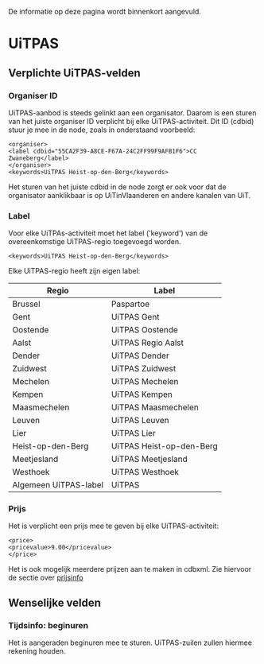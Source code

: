 ---
---

De informatie op deze pagina wordt binnenkort aangevuld.

# UiTPAS
## Verplichte UiTPAS-velden

### Organiser ID

UiTPAS-aanbod is steeds gelinkt aan een organisator. Daarom is een sturen van het juiste organiser ID verplicht bij elke UiTPAS-activiteit. Dit ID (cdbid) stuur je mee in de node, zoals in onderstaand voorbeeld:

```
<organiser>
<label cdbid="55CA2F39-A8CE-F67A-24C2FF99F9AFB1F6">CC Zwaneberg</label>
</organiser>
<keywords>UiTPAS Heist-op-den-Berg</keywords>
```

Het sturen van het juiste cdbid in de node zorgt er ook voor dat de organisator aanklikbaar is op UiTinVlaanderen en andere kanalen van UiT. 

### Label

Voor elke UiTPAs-activiteit moet het label ('keyword') van de overeenkomstige UiTPAS-regio toegevoegd worden.

```<keywords>UiTPAS Heist-op-den-Berg</keywords>```

Elke UiTPAS-regio heeft zijn eigen label:

| Regio | Label | 
| -- | -- |
| Brussel | Paspartoe | 
| Gent | UiTPAS Gent | 
| Oostende | UiTPAS Oostende | 
| Aalst | UiTPAS Regio Aalst  |
| Dender | UiTPAS Dender |
| Zuidwest | UiTPAS Zuidwest |
| Mechelen | UiTPAS Mechelen |
| Kempen | UiTPAS Kempen |
| Maasmechelen | UiTPAS Maasmechelen |
| Leuven | UiTPAS Leuven |
| Lier | UiTPAS Lier |
| Heist-op-den-Berg | UiTPAS Heist-op-den-Berg |
| Meetjesland | UiTPAS Meetjesland |
| Westhoek | UiTPAS Westhoek |
| Algemeen UiTPAS-label | UiTPAS  |

### Prijs

Het is verplicht een prijs mee te geven bij elke UiTPAS-activiteit:

```
<price>
<pricevalue>9.00</pricevalue>
</price>
```

Het is ook mogelijk meerdere prijzen aan te maken in cdbxml. Zie hiervoor de sectie over [prijsinfo](http://documentatie.uitdatabank.be/content/cdbxml/latest/tipsentricks/prijsinfo/)

## Wenselijke velden
### Tijdsinfo: beginuren

Het is aangeraden beginuren mee te sturen. UiTPAS-zuilen zullen hiermee rekening houden. 
